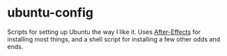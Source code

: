 # ubuntu-config
Scripts for setting up Ubuntu the way I like it. Uses [After-Effects](https://ae.prasadt.com/) for installing most things, and a shell script for installing a few other odds and ends.